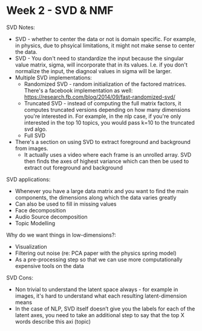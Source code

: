 # Week 2 - SVD & NMF

SVD Notes:
* SVD - whether to center the data or not is domain specific. For example, in physics, due to phsyical limitations, it might not make sense to center the data. 
* SVD - You don't need to standardize the input because the singular value matrix, sigma, will incorporate that in its values. I.e. if you don't normalize the input, the diagnoal values in sigma will be larger. 
* Multiple SVD implementations:
  * Randomized SVD - random initialization of the factored matrices. There's a facebook implementation as well: https://research.fb.com/blog/2014/09/fast-randomized-svd/
  * Truncated SVD - instead of computing the full matrix factors, it computes truncated versions depending on how many dimensions you're interested in. For example, in the nlp case, if you're only interested in the top 10 topics, you would pass k=10 to the truncated svd algo.
  * Full SVD
* There's a section on using SVD to extract foreground and background from images. 
  * It actually uses a video where each frame is an unrolled array. SVD then finds the axes of highest variance which can then be used to extract out foreground and background

SVD applications:
* Whenever you have a large data matrix and you want to find the main components, the dimensions along which the data varies greatly
* Can also be used to fill in missing values
* Face decomposition
* Audio Source decomposition
* Topic Modelling

Why do we want things in low-dimensions?:
* Visualization
* Filtering out noise (re: PCA paper with the physics spring model)
* As a pre-processing step so that we can use more computationally expensive tools on the data

SVD Cons:
* Non trivial to understand the latent space always - for example in images, it's hard to understand what each resulting latent-dimension means
* In the case of NLP, SVD itself doesn’t give you the labels for each of the latent axes, you need to take an additional step to say that the top X words describe this axi (topic)
  
